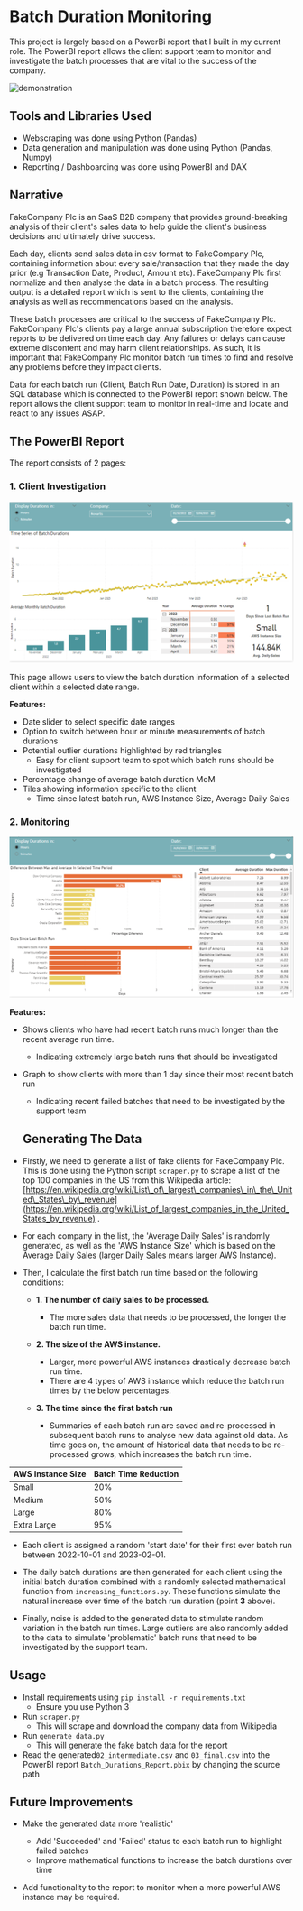 # Batch Duration Monitoring

This project is largely based on a PowerBi report that I built in my current role. The PowerBI report allows the client support team to monitor and investigate the batch processes that are vital to the success of the company.

![demonstration](Demo/Demo.gif)

## Tools and Libraries Used

- Webscraping was done using Python (Pandas)
- Data generation and manipulation was done using Python (Pandas, Numpy)
- Reporting / Dashboarding was done using PowerBI and DAX

## Narrative

FakeCompany Plc is an SaaS B2B company that provides ground-breaking analysis of their client's sales data to help guide the client's business decisions and ultimately drive success.

Each day, clients send sales data in csv format to FakeCompany Plc, containing information about every sale/transaction that they made the day prior (e.g Transaction Date, Product, Amount etc). FakeCompany Plc first normalize and then analyse the data in a batch process. The resulting output is a detailed report which is sent to the clients, containing the analysis as well as recommendations based on the analysis.

These batch processes are critical to the success of FakeCompany Plc. FakeCompany Plc's clients pay a large annual subscription therefore expect reports to be delivered on time each day. Any failures or delays can cause extreme discontent and may harm client relationships. As such, it is important that FakeCompany Plc monitor batch run times to find and resolve any problems before they impact clients.

Data for each batch run (Client, Batch Run Date, Duration) is stored in an SQL database which is connected to the PowerBI report shown below. The report allows the client support team to monitor in real-time and locate and react to any issues ASAP.

## The PowerBI Report 

The report consists of 2 pages:

### 1. Client Investigation

![Client Investigation Page](Demo/client_investigation.PNG)

This page allows users to view the batch duration information of a selected client within a selected date range.

**Features:**

- Date slider to select specific date ranges
- Option to switch between hour or minute measurements of batch durations
- Potential outlier durations highlighted by red triangles
  - Easy for client support team to spot which batch runs should be investigated
- Percentage change of average batch duration MoM
- Tiles showing information specific to the client
  - Time since latest batch run, AWS Instance Size, Average Daily Sales

### 2. Monitoring

![Monitoring Page](Demo/monitoring.PNG)

**Features:**

- Shows clients who have had recent batch runs much longer than the recent average run time.
  - Indicating extremely large batch runs that should be investigated
- Graph to show clients with more than 1 day since their most recent batch run
  - Indicating recent failed batches that need to be investigated by the support team

  ## Generating The Data

- Firstly, we need to generate a list of fake clients for FakeCompany Plc. This is done using the Python script ```scraper.py``` to scrape a list of the top 100 companies in the US from this Wikipedia article: [https://en.wikipedia.org/wiki/List\_of\_largest\_companies\_in\_the\_United\_States\_by\_revenue](https://en.wikipedia.org/wiki/List_of_largest_companies_in_the_United_States_by_revenue) .

- For each company in the list, the 'Average Daily Sales' is randomly generated, as well as the 'AWS Instance Size' which is based on the Average Daily Sales (larger Daily Sales means larger AWS Instance). 

- Then, I calculate the first batch run time based on the following conditions: 

  - **1. The number of daily sales to be processed.**

    - The more sales data that needs to be processed, the longer the batch run time.

  - **2. The size of the AWS instance.**

    - Larger, more powerful AWS instances drastically decrease batch run time.
    - There are 4 types of AWS instance which reduce the batch run times by the below percentages. 

   - **3. The time since the first batch run**

     - Summaries of each batch run are saved and re-processed in subsequent batch runs to analyse new data against old data. As time goes on, the amount of historical data that needs to be re-processed grows, which increases the batch run time.

| AWS Instance Size      | Batch Time Reduction |
| ----------- | ----------- |
| Small      | 20%      |
| Medium   | 50%        |
| Large  | 80%       |
| Extra Large  | 95%       |


- Each client is assigned a random 'start date' for their first ever batch run between 2022-10-01 and 2023-02-01.

- The daily batch durations are then generated for each client using the initial batch duration combined with a randomly selected mathematical function from ```increasing_functions.py```. These functions simulate the natural increase over time of the batch run duration (point **3** above).

- Finally, noise is added to the generated data to stimulate random variation in the batch run times. Large outliers are also randomly added to the data to simulate 'problematic' batch runs that need to be investigated by the support team. 


## Usage

- Install requirements using ```pip install -r requirements.txt```
  - Ensure you use Python 3
- Run ```scraper.py```
  - This will scrape and download the company data from Wikipedia
- Run ```generate_data.py```
  - This will generate the fake batch data for the report
- Read the generated```02_intermediate.csv``` and ```03_final.csv``` into the PowerBI report ```Batch_Durations_Report.pbix``` by changing the source path

## Future Improvements

- Make the generated data more 'realistic'
  - Add 'Succeeded' and 'Failed' status to each batch run to highlight failed batches
  - Improve mathematical functions to increase the batch durations over time

- Add functionality to the report to monitor when a more powerful AWS instance may be required. 
